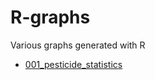 # R-graphs
Various graphs generated with R

- [001_pesticide_statistics](/001_pesticide_statistics/)
